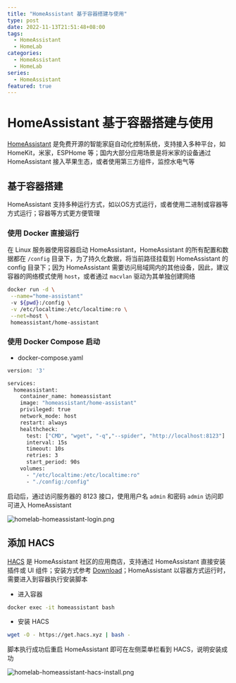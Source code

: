 ```yaml
---
title: "HomeAssistant 基于容器搭建与使用"
type: post
date: 2022-11-13T21:51:48+08:00
tags:
  - HomeAssistant
  - HomeLab
categories:
  - HomeAssistant
  - HomeLab
series:
  - HomeAssistant
featured: true
---
```


# HomeAssistant 基于容器搭建与使用

[HomeAssistant](https://www.home-assistant.io/) 是免费开源的智能家庭自动化控制系统，支持接入多种平台，如 HomeKit，米家，ESPHome 等；国内大部分应用场景是将米家的设备通过 HomeAssistant 接入苹果生态，或者使用第三方组件，监控水电气等

## 基于容器搭建

HomeAssistant 支持多种运行方式，如以OS方式运行，或者使用二进制或容器等方式运行；容器等方式更方便管理

### 使用 Docker 直接运行

在 Linux 服务器使用容器启动 HomeAssistant，HomeAssistant 的所有配置和数据都在 `/config` 目录下，为了持久化数据，将当前路径挂载到 HomeAssistant 的 config 目录下；因为 HomeAssistant 需要访问局域网内的其他设备，因此，建议容器的网络模式使用 `host`，或者通过 `macvlan` 驱动为其单独创建网络

```bash
docker run -d \
 --name="home-assistant"
 -v ${pwd}:/config \
 -v /etc/localtime:/etc/localtime:ro \
 --net=host \
 homeassistant/home-assistant
```

### 使用 Docker Compose 启动

- docker-compose.yaml

```bash
version: '3'

services:
  homeassistant:
    container_name: homeassistant
    image: "homeassistant/home-assistant"
    privileged: true
    network_mode: host
    restart: always
    healthcheck:
      test: ["CMD", "wget", "-q","--spider", "http://localhost:8123"]
      interval: 15s
      timeout: 10s
      retries: 3
      start_period: 90s
    volumes:
      - "/etc/localtime:/etc/localtime:ro"
      - "./config:/config"
```

启动后，通过访问服务器的 8123 接口，使用用户名 `admin` 和密码 `admin` 访问即可进入 HomeAssistant

![homelab-homeassistant-login.png](https://img.hellowood.dev/picture/homelab-homeassistant-login.png)

## 添加 HACS

[HACS](https://hacs.xyz/) 是 HomeAssistant 社区的应用商店，支持通过 HomeAssistant 直接安装插件或 UI 组件；安装方式参考 [Download](https://hacs.xyz/docs/setup/download)；HomeAssistant 以容器方式运行时，需要进入到容器执行安装脚本

- 进入容器

```bash
docker exec -it homeassistant bash
```

- 安装 HACS

```bash
wget -O - https://get.hacs.xyz | bash -
```

脚本执行成功后重启 HomeAssistant 即可在左侧菜单栏看到 HACS，说明安装成功

![homelab-homeassistant-hacs-install.png](https://img.hellowood.dev/picture/homelab-homeassistant-hacs-install.png)
